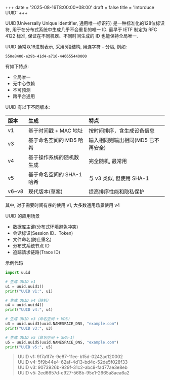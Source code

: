 +++
date = '2025-08-16T8:00:00+08:00'
draft = false
title = 'Intorduce UUID'
+++

UUID(Universally Unique Identifier, 通用唯一标识符) 是一种标准化的128位标识符, 用于在分布式系统中生成几乎不会重复的唯一 ID. 最早于 IETF 制定为 RFC 4122 标准, 保证在不同机器、不同时间生成的 ID 也能保持全局唯一.

UUID 通常以16进制表示, 采用5段结构, 用连字符 `-` 分隔, 例如:
```
550e8400-e29b-41d4-a716-446655440000
```

有如下特点:
- 全局唯一
- 无中心依赖
- 不可预测
- 跨平台通用

UUID 有以下不同版本:

| 版本 | 生成 | 特点 |
| :--- | :--- | :--- |
| v1 | 基于时间戳 + MAC 地址 | 按时间排序，含生成设备信息 |
| v3 | 基于命名空间的 MD5 哈希 | 输入相同则输出相同(MD5 已不再安全) |
| v4 | 基于操作系统的随机数生成 | 完全随机, 最常用 |
| v5 | 基于命名空间的 SHA-1 哈希 | 与 v3 类似, 但使用 SHA-1 |
| v6~v8 | 现代版本(草案) | 提高排序性能和隐私保护 |

其中, 对于需要时间有序的使用 v1, 大多数通用场景使用 v4

UUID 的应用场景
- 数据库主键(分布式环境避免冲突)
- 会话标识(Session ID、Token)
- 文件命名(防止重名)
- 分布式系统节点 ID
- 追踪请求链路(Trace ID)

示例代码
```Python
import uuid

# 生成 UUID v1
u1 = uuid.uuid1()
print("UUID v1:", u1)

# 生成 UUID v4（随机）
u4 = uuid.uuid4()
print("UUID v4:", u4)

# 生成 UUID v3（命名空间 + MD5）
u3 = uuid.uuid3(uuid.NAMESPACE_DNS, "example.com")
print("UUID v3:", u3)

# 生成 UUID v5（命名空间 + SHA-1）
u5 = uuid.uuid5(uuid.NAMESPACE_DNS, "example.com")
print("UUID v5:", u5)
```
> UUID v1: 9f7a1f7e-9e87-11ee-b15d-0242ac120002  
> UUID v4: 5f9b44e4-62af-4d13-bd4c-52de5f028f33  
> UUID v3: 9073926b-929f-31c2-abc9-fad77ae3e8eb  
> UUID v5: 2ed6657d-e927-568b-95e1-2665a8aea6a2  

